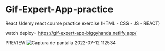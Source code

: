 # Gif-Expert-App-practice
React Udemy react course practice exercise  (HTML - CSS - JS - REACT)

watch deploy= https://gif-expert-app-biggyhands.netlify.app/

PREVIEW
![Captura de pantalla 2022-07-12 112534](https://user-images.githubusercontent.com/96136484/178548129-3e7a1358-787f-4535-9f53-ced7e9b7127c.png)
